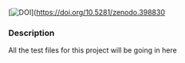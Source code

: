 [![DOI](https://zenodo.org/badge/DOI/10.5281/zenodo.3988305.svg)](https://doi.org/10.5281/zenodo.398830

### Description ###

All the test files for this project will be going in here
